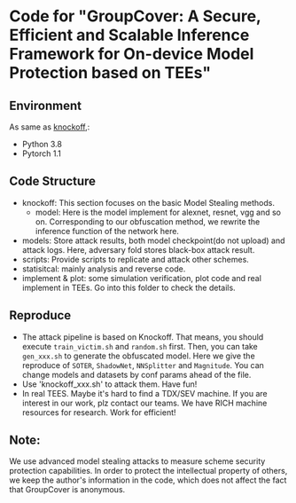 # Code for "GroupCover: A Secure, Efficient and Scalable Inference Framework for On-device Model Protection based on TEEs"

## Environment
As same as [knockoff]([url](https://github.com/tribhuvanesh/knockoffnets)),:
- Python 3.8
- Pytorch 1.1

## Code Structure
- knockoff: This section focuses on the basic Model Stealing methods.
    - model: Here is the model implement for alexnet, resnet, vgg and so on. Corresponding to our obfuscation method, we rewrite the inference function of the network here.
- models: Store attack results, both model checkpoint(do not upload) and attack logs. Here, adversary fold stores black-box attack result.
- scripts: Provide scripts to replicate and attack other schemes. 
- statisitcal: mainly analysis and reverse code.
- implement & plot: some simulation verification, plot code and real implement in TEEs. Go into this folder to check the details. 

## Reproduce
- The attack pipeline is based on Knockoff. That means, you should execute `train_victim.sh` and `random.sh` first. Then, you can take `gen_xxx.sh` to generate the obfuscated model. Here we give the reproduce of `SOTER`, `ShadowNet`, `NNSplitter` and `Magnitude`. You can change models and datasets by conf params ahead of the file.
- Use 'knockoff_xxx.sh' to attack them. Have fun!
- In real TEES. Maybe it's hard to find a TDX/SEV machine. If you are interest in our work, plz contact our teams. We have RICH machine resources for research. Work for efficient!

## Note: 
We use advanced model stealing attacks to measure scheme security protection capabilities. In order to protect the intellectual property of others, we keep the author's information in the code, which does not affect the fact that GroupCover is anonymous.
